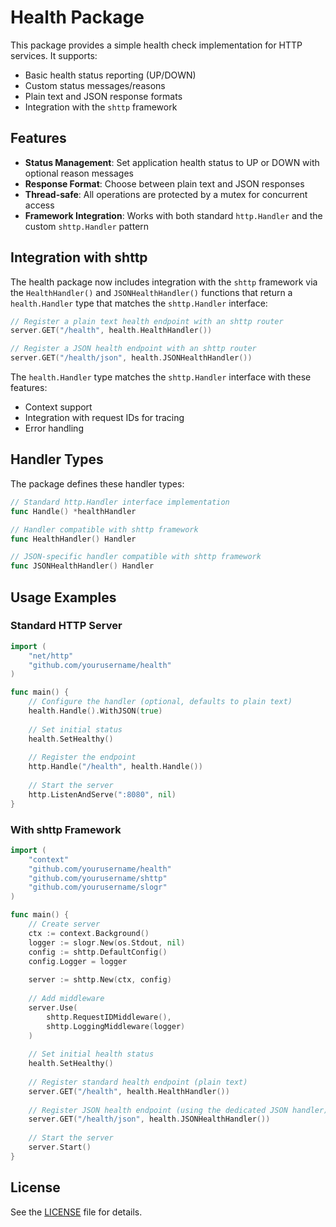 # Health Package

This package provides a simple health check implementation for HTTP services. It supports:

- Basic health status reporting (UP/DOWN)
- Custom status messages/reasons
- Plain text and JSON response formats
- Integration with the `shttp` framework

## Features

- **Status Management**: Set application health status to UP or DOWN with optional reason messages
- **Response Format**: Choose between plain text and JSON responses 
- **Thread-safe**: All operations are protected by a mutex for concurrent access
- **Framework Integration**: Works with both standard `http.Handler` and the custom `shttp.Handler` pattern

## Integration with shttp

The health package now includes integration with the `shttp` framework via the `HealthHandler()` and `JSONHealthHandler()` functions that return a `health.Handler` type that matches the `shttp.Handler` interface:

```go
// Register a plain text health endpoint with an shttp router
server.GET("/health", health.HealthHandler())

// Register a JSON health endpoint with an shttp router
server.GET("/health/json", health.JSONHealthHandler())
```

The `health.Handler` type matches the `shttp.Handler` interface with these features:

- Context support
- Integration with request IDs for tracing
- Error handling

## Handler Types

The package defines these handler types:

```go
// Standard http.Handler interface implementation
func Handle() *healthHandler

// Handler compatible with shttp framework
func HealthHandler() Handler

// JSON-specific handler compatible with shttp framework
func JSONHealthHandler() Handler
```

## Usage Examples

### Standard HTTP Server

```go
import (
    "net/http"
    "github.com/yourusername/health"
)

func main() {
    // Configure the handler (optional, defaults to plain text)
    health.Handle().WithJSON(true)
    
    // Set initial status
    health.SetHealthy()
    
    // Register the endpoint
    http.Handle("/health", health.Handle())
    
    // Start the server
    http.ListenAndServe(":8080", nil)
}
```

### With shttp Framework

```go
import (
    "context"
    "github.com/yourusername/health"
    "github.com/yourusername/shttp"
    "github.com/yourusername/slogr"
)

func main() {
    // Create server
    ctx := context.Background()
    logger := slogr.New(os.Stdout, nil)
    config := shttp.DefaultConfig()
    config.Logger = logger
    
    server := shttp.New(ctx, config)
    
    // Add middleware
    server.Use(
        shttp.RequestIDMiddleware(),
        shttp.LoggingMiddleware(logger)
    )
    
    // Set initial health status
    health.SetHealthy()
    
    // Register standard health endpoint (plain text)
    server.GET("/health", health.HealthHandler())
    
    // Register JSON health endpoint (using the dedicated JSON handler)
    server.GET("/health/json", health.JSONHealthHandler())
    
    // Start the server
    server.Start()
}
```

## License

See the [LICENSE](LICENSE) file for details.
